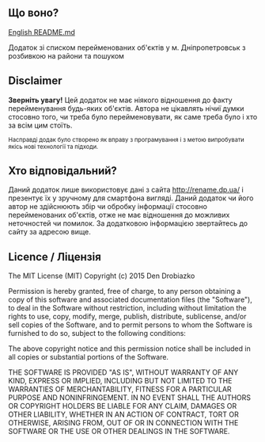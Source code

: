 ## Що воно?

[English README.md](https://github.com/Den-Rimus/RenameDniproStreets/wiki/English-README.md)

Додаток зі списком перейменованих об'єктів у м. Дніпропетровськ з розбивкою на райони та пошуком

## Disclaimer

**Зверніть увагу!**
Цей додаток не має ніякого відношення до факту перейменування будь-яких об'єктів.
Автора не цікавлять нічиї думки стосовно того, чи треба було перейменовувати, як саме треба було і хто за всім цим стоїть.

<sub>Насправді додак було створено як вправу з програмування і з метою випробувати якісь нові технології та підходи.</sub>

## Хто відповідальний?

Даний додаток лише використовує дані з сайта http://rename.dp.ua/ і презентує їх у зручному для смартфона вигляді.
Даний додаток чи його автор не здійснюють збір чи обробку інформації стосовно перейменованих об'єктів, отже не має відношення до можливих неточностей чи помилок.
За додатковою інформацією звертайтесь до сайту за адресою вище.

## Licence / Ліцензія

The MIT License (MIT)
Copyright (c) 2015 Den Drobiazko

Permission is hereby granted, free of charge, to any person obtaining a copy of this software and associated documentation files (the "Software"), to deal in the Software without restriction, including without limitation the rights to use, copy, modify, merge, publish, distribute, sublicense, and/or sell copies of the Software, and to permit persons to whom the Software is furnished to do so, subject to the following conditions:

The above copyright notice and this permission notice shall be included in all copies or substantial portions of the Software.

THE SOFTWARE IS PROVIDED "AS IS", WITHOUT WARRANTY OF ANY KIND, EXPRESS OR IMPLIED, INCLUDING BUT NOT LIMITED TO THE WARRANTIES OF MERCHANTABILITY, FITNESS FOR A PARTICULAR PURPOSE AND NONINFRINGEMENT. IN NO EVENT SHALL THE AUTHORS OR COPYRIGHT HOLDERS BE LIABLE FOR ANY CLAIM, DAMAGES OR OTHER LIABILITY, WHETHER IN AN ACTION OF CONTRACT, TORT OR OTHERWISE, ARISING FROM, OUT OF OR IN CONNECTION WITH THE SOFTWARE OR THE USE OR OTHER DEALINGS IN THE SOFTWARE.
